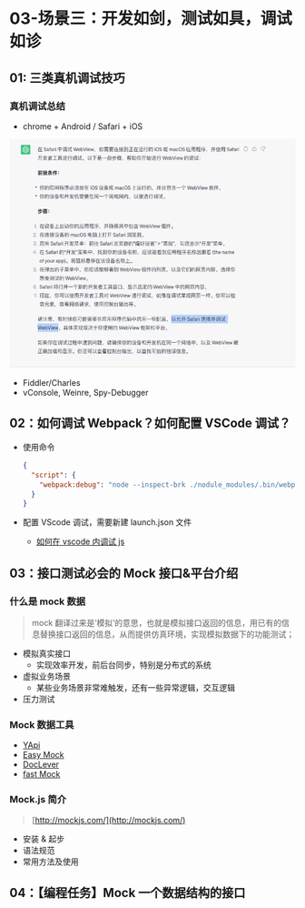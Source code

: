 # 03-场景三：开发如剑，测试如具，调试如诊

## 01: 三类真机调试技巧

### 真机调试总结

- chrome + Android / Safari + iOS

<img src="./assets/image-20230726200732276.png" alt="image-20230726200732276" />

- Fiddler/Charles
- vConsole, Weinre, Spy-Debugger

## 02：如何调试 Webpack？如何配置 VSCode 调试？

- 使用命令

  ```json
  {
    "script": {
      "webpack:debug": "node --inspect-brk ./nodule_modules/.bin/webpack --inline --progress"
    }
  }
  ```

- 配置 VScode 调试，需要新建 launch.json 文件

  - [如何在 vscode 内调试 js ](https://www.cnblogs.com/yalong/p/15670527.html)

## 03：接口测试必会的 Mock 接口&平台介绍

### 什么是 mock 数据

> mock 翻译过来是‘模拟’的意思，也就是模拟接口返回的信息，用已有的信息替换接口返回的信息，从而提供仿真环境，实现模拟数据下的功能测试；

- 模拟真实接口
  - 实现效率开发，前后台同步，特别是分布式的系统
- 虚拟业务场景
  - 某些业务场景非常难触发，还有一些异常逻辑，交互逻辑
- 压力测试

### Mock 数据工具

- [YApi](https://yapi.pro/)
- [Easy Mock](https://mock.presstime.cn/login)
- [DocLever](http://doclever.cn/controller/index/index.html)
- [fast Mock](https://www.fastmock.site/#/)

### Mock.js 简介

> [http://mockjs.com/](http://mockjs.com/)

- 安装 & 起步
- 语法规范
- 常用方法及使用

## 04：【编程任务】Mock 一个数据结构的接口
